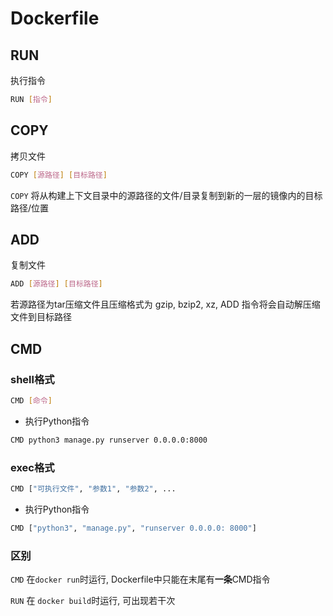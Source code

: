 <!--

 * @Description: 
 * @Version: 1.0
 * @Author: DaLao
 * @Email: dalao@xxx.com
 * @Date: 2021-03-17 17:13:31
 * @LastEditors: dalao
 * @LastEditTime: 2023-04-09 00:28:30
-->

# Dockerfile

## RUN

执行指令

```sh
RUN [指令]
```

## COPY

拷贝文件

```sh
COPY [源路径] [目标路径]
```

`COPY` 将从构建上下文目录中的源路径的文件/目录复制到新的一层的镜像内的目标路径/位置

## ADD

复制文件

```sh
ADD [源路径] [目标路径]
```

若源路径为tar压缩文件且压缩格式为 gzip, bzip2, xz, ADD 指令将会自动解压缩文件到目标路径

## CMD

### shell格式

```sh
CMD [命令]
```

- 执行Python指令

```sh
CMD python3 manage.py runserver 0.0.0.0:8000
```

### exec格式

```sh
CMD ["可执行文件", "参数1", "参数2", ...
```

- 执行Python指令

```sh
CMD ["python3", "manage.py", "runserver 0.0.0.0: 8000"]
```

### 区别

`CMD` 在`docker run`时运行, Dockerfile中只能在末尾有**一条**CMD指令

`RUN` 在 `docker build`时运行, 可出现若干次
